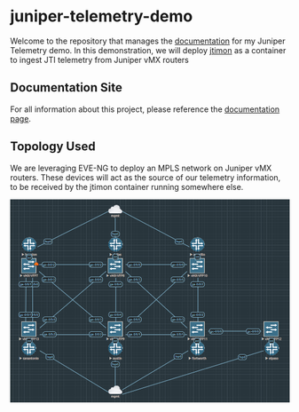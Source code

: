 # juniper-telemetry-demo

Welcome to the repository that manages the [documentation](https://cdot65.github.io/juniper-telemetry-demo/) for my Juniper Telemetry demo. In this demonstration, we will deploy [jtimon](https://github.com/nileshsimaria/jtimon) as a container to ingest JTI telemetry from Juniper vMX routers

## Documentation Site

For all information about this project, please reference the [documentation page](https://cdot65.github.io/juniper-telemetry-demo/).

## Topology Used

We are leveraging EVE-NG to deploy an MPLS network on Juniper vMX routers. These devices will act as the source of our telemetry information, to be received by the jtimon container running somewhere else.

![topology](./files/images/topology.png)
